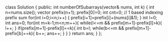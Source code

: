 class Solution {
public:
    int numberOfSubarrays(vector<int>& nums, int k) {
        int n=nums.size();
        vector<int> prefix(n+1);
        prefix[0]=0;
        int cnt=0;
        // 1 based indexing prefix sum 
        for(int i=0;i<n;i++)
        {
            prefix[i+1]=prefix[i]+(nums[i]&1);
        }
        int l=0;
        int ans=0;
        for(int m=k-1;m<n;m++){
            while(l<=m && prefix[m+1]-prefix[l]>k){
                l++;
            } 
            if(prefix[m+1]-prefix[l]==k){
                int b=l;
                while(b<=m && prefix[m+1]-prefix[b]==k){
                    b++;
                    ans++;
                }
            }
        }
        return ans;
    }
};